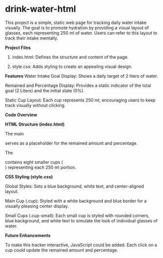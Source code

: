 # drink-water-html

This project is a simple, static web page for tracking daily water intake visually. The goal is to promote hydration by providing a visual layout of glasses, each representing 250 ml of water. Users can refer to this layout to track their intake mentally.

**Project Files**

1. index.html: Defines the structure and content of the page.
   
2. style.css: Adds styling to create an appealing visual design.
   
**Features**
Water Intake Goal Display: Shows a daily target of 2 liters of water.

Remained and Percentage Display: Provides a static indicator of the total goal (2 Liters) and the initial state (0%).

Static Cup Layout: Each cup represents 250 ml, encouraging users to keep track visually without clicking.

**Code Overview**

**HTML Structure (index.html)**

The main <div class="cup"> serves as a placeholder for the remained amount and percentage.

The <div class="cups"> contains eight smaller cups (<div class="cup cup-small">) representing each 250 ml portion.

**CSS Styling (style.css)**

Global Styles: Sets a blue background, white text, and center-aligned layout.

Main Cup (.cup): Styled with a white background and blue border for a visually pleasing center display.

Small Cups (.cup-small): Each small cup is styled with rounded corners, blue background, and white text to simulate the look of individual glasses of water.

**Future Enhancements**

To make this tracker interactive, JavaScript could be added. Each click on a cup could update the remained amount and percentage.

